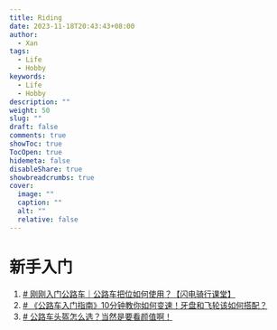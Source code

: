 ```yaml
---
title: Riding
date: 2023-11-18T20:43:43+08:00
author:
  - Xan
tags:
  - Life
  - Hobby
keywords:
  - Life
  - Hobby
description: ""
weight: 50
slug: ""
draft: false
comments: true
showToc: true
TocOpen: true
hidemeta: false
disableShare: true
showbreadcrumbs: true
cover:
  image: ""
  caption: ""
  alt: ""
  relative: false
---
```

# 新手入门
1. [# 刚刚入门公路车｜公路车把位如何使用？【闪电骑行课堂】](https://www.bilibili.com/video/BV16J411q7kT/?spm_id_from=333.788.recommend_more_video.0&vd_source=ae16ff6478eb15c1b87880540263910b)
2. [# 《公路车入门指南》10分钟教你如何变速！牙盘和飞轮该如何搭配？](https://www.bilibili.com/video/BV1gt4y1b7X3/?spm_id_from=333.337.search-card.all.click&vd_source=ae16ff6478eb15c1b87880540263910b)
3. [# 公路车头盔怎么选？当然是要看颜值啊！](https://www.bilibili.com/video/BV1bh4y1f72K/?spm_id_from=333.337.search-card.all.click&vd_source=ae16ff6478eb15c1b87880540263910b)